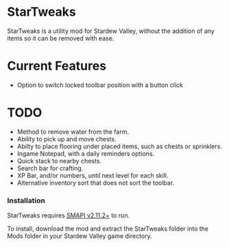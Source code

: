 # StarTweaks

StarTweaks is a utility mod for Stardew&nbsp;Valley, without the addition of any items so it can be removed with ease.

# Current Features

  - Option to switch locked toolbar position with a button click

# TODO

  - Method to remove water from the farm.
  - Ability to pick up and move chests.
  - Abilty to place flooring under placed items, such as chests or sprinklers.
  - Ingame Notepad, with a daily reminders options.
  - Quick stack to nearby chests.
  - Search bar for crafting.
  - XP Bar, and/or numbers, until next level for each skill.
  - Alternative inventory sort that does not sort the toolbar.

### Installation

StarTweaks requires [SMAPI v2.11.2+](https://smapi.io/) to run.

To install, download the mod and extract the StarTweaks folder into the Mods folder in your Stardew&nbsp;Valley game directory.